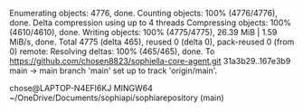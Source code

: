 Enumerating objects: 4776, done.
Counting objects: 100% (4776/4776), done.
Delta compression using up to 4 threads
Compressing objects: 100% (4610/4610), done.
Writing objects: 100% (4775/4775), 26.39 MiB | 1.59 MiB/s, done.
Total 4775 (delta 465), reused 0 (delta 0), pack-reused 0 (from 0)
remote: Resolving deltas: 100% (465/465), done.
To https://github.com/chosen8823/sophiella-core-agent.git
   31a3b29..167e3b9  main -> main
branch 'main' set up to track 'origin/main'.

chose@LAPTOP-N4EFI6KJ MINGW64 ~/OneDrive/Documents/sophiapi/sophiarepository (main)

